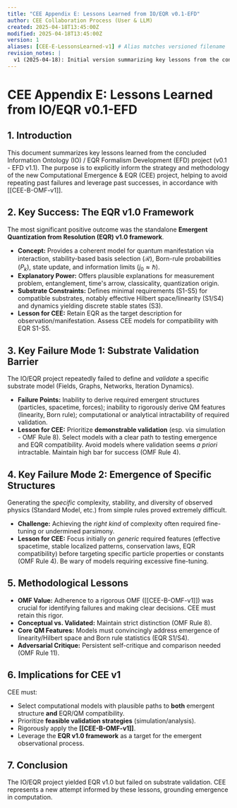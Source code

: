 ```yaml
---
title: "CEE Appendix E: Lessons Learned from IO/EQR v0.1-EFD"
author: CEE Collaboration Process (User & LLM)
created: 2025-04-18T13:45:00Z
modified: 2025-04-18T13:45:00Z
version: 1
aliases: [CEE-E-LessonsLearned-v1] # Alias matches versioned filename
revision_notes: |
  v1 (2025-04-18): Initial version summarizing key lessons from the concluded IO/EQR project (v0.1 - EFD v1.1). Created to guide CEE v1. Uses CEE naming convention with major version. Ensures alias and internal wikilinks match versioned filename.
---
```


# CEE Appendix E: Lessons Learned from IO/EQR v0.1-EFD

## 1. Introduction

This document summarizes key lessons learned from the concluded Information Ontology (IO) / EQR Formalism Development (EFD) project (v0.1 - EFD v1.1). The purpose is to explicitly inform the strategy and methodology of the new Computational Emergence & EQR (CEE) project, helping to avoid repeating past failures and leverage past successes, in accordance with [[CEE-B-OMF-v1]].

## 2. Key Success: The EQR v1.0 Framework

The most significant positive outcome was the standalone **Emergent Quantization from Resolution (EQR) v1.0 framework**.
*   **Concept:** Provides a coherent model for quantum manifestation via interaction, stability-based basis selection ($\mathcal{R}$), Born-rule probabilities ($P_k$), state update, and information limits ($j_0 \approx \hbar$).
*   **Explanatory Power:** Offers plausible explanations for measurement problem, entanglement, time's arrow, classicality, quantization origin.
*   **Substrate Constraints:** Defines minimal requirements (S1-S5) for compatible substrates, notably effective Hilbert space/linearity (S1/S4) and dynamics yielding discrete stable states (S3).
*   **Lesson for CEE:** Retain EQR as the target description for observation/manifestation. Assess CEE models for compatibility with EQR S1-S5.

## 3. Key Failure Mode 1: Substrate Validation Barrier

The IO/EQR project repeatedly failed to define and *validate* a specific substrate model (Fields, Graphs, Networks, Iteration Dynamics).
*   **Failure Points:** Inability to derive required emergent structures (particles, spacetime, forces); inability to rigorously derive QM features (linearity, Born rule); computational or analytical intractability of required validation.
*   **Lesson for CEE:** Prioritize **demonstrable validation** (esp. via simulation - OMF Rule 8). Select models with a clear path to testing emergence and EQR compatibility. Avoid models where validation seems *a priori* intractable. Maintain high bar for success (OMF Rule 4).

## 4. Key Failure Mode 2: Emergence of Specific Structures

Generating the *specific* complexity, stability, and diversity of observed physics (Standard Model, etc.) from simple rules proved extremely difficult.
*   **Challenge:** Achieving the *right kind* of complexity often required fine-tuning or undermined parsimony.
*   **Lesson for CEE:** Focus initially on *generic* required features (effective spacetime, stable localized patterns, conservation laws, EQR compatibility) before targeting specific particle properties or constants (OMF Rule 4). Be wary of models requiring excessive fine-tuning.

## 5. Methodological Lessons

*   **OMF Value:** Adherence to a rigorous OMF ([[CEE-B-OMF-v1]]) was crucial for identifying failures and making clear decisions. CEE must retain this rigor.
*   **Conceptual vs. Validated:** Maintain strict distinction (OMF Rule 8).
*   **Core QM Features:** Models must convincingly address emergence of linearity/Hilbert space and Born rule statistics (EQR S1/S4).
*   **Adversarial Critique:** Persistent self-critique and comparison needed (OMF Rule 11).

## 6. Implications for CEE v1

CEE must:
*   Select computational models with plausible paths to **both** emergent structure **and** EQR/QM compatibility.
*   Prioritize **feasible validation strategies** (simulation/analysis).
*   Rigorously apply the **[[CEE-B-OMF-v1]]**.
*   Leverage the **EQR v1.0 framework** as a target for the emergent observational process.

## 7. Conclusion

The IO/EQR project yielded EQR v1.0 but failed on substrate validation. CEE represents a new attempt informed by these lessons, grounding emergence in computation.